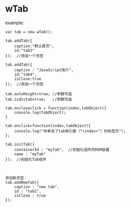 # wTab

example:

	var tab = new wTab();

	tab.addTab({
		caption:"默认首页",
		id:"tab3"
	});  //添加一个页签

	tab.addTab({
		caption : "JavaScript简介",
		id:"tab4",
		isClose:true
	});  //添加一个页签
	
	tab.autoHeight=true; //参数可选
	tab.isdivtab=true;   //参数可选

	tab.oncloseclick = function(index,tabObject){
		console.log(tabObject);
	}
	
	tab.onclick=function(index,tabObject){
		console.log("你单击了tab索引是（"+index+"）的标签页");
	};

	tab.initTab({
		containerId : "myTab",  //初始化组件的DOM容器
		name : "myTab"
	});  //初始化Tab组件
	


	添加新页签：
	tab.addNewTab({
		caption : "new tab",
		id : "tab1",
		isClose : true
	});
